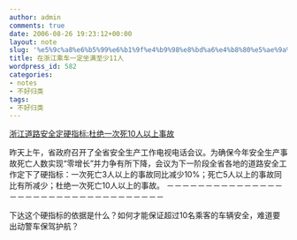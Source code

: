 ```yaml
---
author: admin
comments: true
date: 2006-08-26 19:23:12+00:00
layout: note
slug: '%e5%9c%a8%e6%b5%99%e6%b1%9f%e4%b9%98%e8%bd%a6%e4%b8%80%e5%ae%9a%e5%9d%90%e6%bb%a1%e8%87%b3%e5%b0%9111%e4%ba%ba'
title: 在浙江乘车一定坐满至少11人
wordpress_id: 582
categories:
- notes
- 不好归类
tags:
- 不好归类
---
```


[浙江道路安全定硬指标:杜绝一次死10人以上事故](http://www.hangzhou.com.cn/20050801/ca1176032.htm)

昨天上午，省政府召开了全省安全生产工作电视电话会议。为确保今年安全生产事故死亡人数实现“零增长”并力争有所下降，会议为下一阶段全省各地的道路安全工作定下了硬指标：一次死亡3人以上的事故同比减少10%；死亡5人以上的事故同比有所减少；杜绝一次死亡10人以上的事故。
－－－－－－－－－－－－－－－－－－－－－－－－－－－－－－－－－－－

下达这个硬指标的依据是什么？如何才能保证超过10名乘客的车辆安全，难道要出动警车保驾护航？
